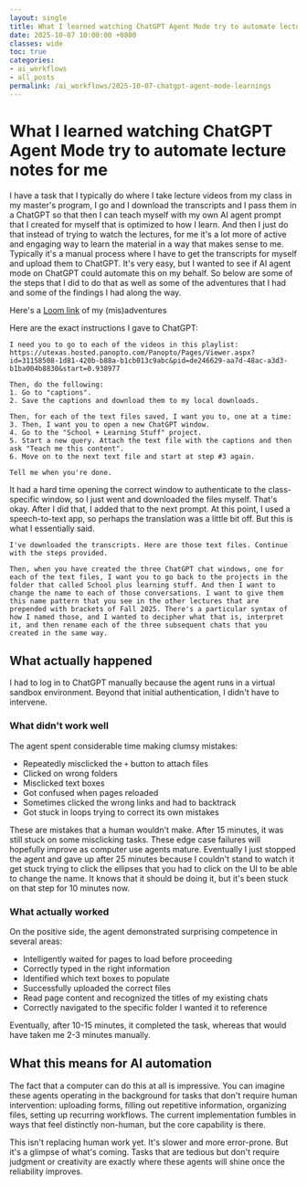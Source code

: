 ```yaml
---
layout: single
title: What I learned watching ChatGPT Agent Mode try to automate lecture notes for me
date: 2025-10-07 10:00:00 +0800
classes: wide
toc: true
categories:
- ai_workflows
- all_posts
permalink: /ai_workflows/2025-10-07-chatgpt-agent-mode-learnings
---
```


# What I learned watching ChatGPT Agent Mode try to automate lecture notes for me

I have a task that I typically do where I take lecture videos from my class in my master's program, I go and I download the transcripts and I pass them in a ChatGPT so that then I can teach myself with my own AI agent prompt that I created for myself that is optimized to how I learn. And then I just do that instead of trying to watch the lectures, for me it's a lot more of active and engaging way to learn the material in a way that makes sense to me. Typically it's a manual process where I have to get the transcripts for myself and upload them to ChatGPT. It's very easy, but I wanted to see if AI agent mode on ChatGPT could automate this on my behalf. So below are some of the steps that I did to do that as well as some of the adventures that I had and some of the findings I had along the way.

Here's a [Loom link](https://www.loom.com/share/435b0ed30d8941239a21b811dbab7fa8?sid=bdaa0dd5-1363-4dfd-b809-05c3532dcf71) of my (mis)adventures

Here are the exact instructions I gave to ChatGPT:

```text
I need you to go to each of the videos in this playlist: https://utexas.hosted.panopto.com/Panopto/Pages/Viewer.aspx?id=31158508-1d81-420b-b88a-b1cb013c9abc&pid=de246629-aa7d-48ac-a3d3-b1ba004b8830&start=0.938977

Then, do the following:
1. Go to "captions".
2. Save the captions and download them to my local downloads.

Then, for each of the text files saved, I want you to, one at a time:
3. Then, I want you to open a new ChatGPT window. 
4. Go to the "School + Learning Stuff" project.
5. Start a new query. Attach the text file with the captions and then ask "Teach me this content".
6. Move on to the next text file and start at step #3 again.

Tell me when you're done.
```

It had a hard time opening the correct window to authenticate to the class-specific window, so I just went and downloaded the files myself. That's okay. After I did that, I added that to the next prompt. At this point, I used a speech-to-text app, so perhaps the translation was a little bit off. But this is what I essentially said.

```
I've downloaded the transcripts. Here are those text files. Continue with the steps provided.

Then, when you have created the three ChatGPT chat windows, one for each of the text files, I want you to go back to the projects in the folder that called School plus learning stuff. And then I want to change the name to each of those conversations. I want to give them this name pattern that you see in the other lectures that are prepended with brackets of Fall 2025. There's a particular syntax of how I named those, and I wanted to decipher what that is, interpret it, and then rename each of the three subsequent chats that you created in the same way. 
```

## What actually happened

I had to log in to ChatGPT manually because the agent runs in a virtual sandbox environment. Beyond that initial authentication, I didn't have to intervene.

### What didn't work well

The agent spent considerable time making clumsy mistakes:

- Repeatedly misclicked the `+` button to attach files
- Clicked on wrong folders
- Misclicked text boxes
- Got confused when pages reloaded
- Sometimes clicked the wrong links and had to backtrack
- Got stuck in loops trying to correct its own mistakes

These are mistakes that a human wouldn't make. After 15 minutes, it was still stuck on some misclicking tasks. These edge case failures will hopefully improve as computer use agents mature. Eventually I just stopped the agent and gave up after 25 minutes because I couldn't stand to watch it get stuck trying to click the ellipses that you had to click on the UI to be able to change the name. It knows that it should be doing it, but it's been stuck on that step for 10 minutes now.

### What actually worked

On the positive side, the agent demonstrated surprising competence in several areas:

- Intelligently waited for pages to load before proceeding
- Correctly typed in the right information
- Identified which text boxes to populate
- Successfully uploaded the correct files
- Read page content and recognized the titles of my existing chats
- Correctly navigated to the specific folder I wanted it to reference

Eventually, after 10-15 minutes, it completed the task, whereas that would have taken me 2-3 minutes manually.

## What this means for AI automation

The fact that a computer can do this at all is impressive. You can imagine these agents operating in the background for tasks that don't require human intervention: uploading forms, filling out repetitive information, organizing files, setting up recurring workflows. The current implementation fumbles in ways that feel distinctly non-human, but the core capability is there.

This isn't replacing human work yet. It's slower and more error-prone. But it's a glimpse of what's coming. Tasks that are tedious but don't require judgment or creativity are exactly where these agents will shine once the reliability improves.
